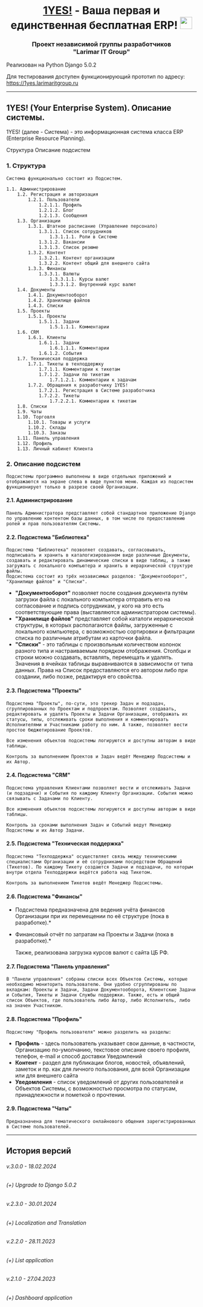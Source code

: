 <h1 align="center"><a href="https://1yes.larimaritgroup.ru/" target="_blank">1YES!</a> - Ваша первая и единственная бесплатная ERP! 
<img src="https://github.com/blackcater/blackcater/raw/main/images/Hi.gif" height="32"/></h1>
<h3 align="center">Проект независимой группы разработчиков<br />"Larimar IT Group"</h3>

Реализован на Python Django 5.0.2

Для тестирования доступен функционирующий прототип по адресу: https://1yes.larimaritgroup.ru

---

## 1YES! (Your Enterprise System). Описание системы.

1YES! (далее - Система) - это информационная система класса ERP (Enterprise Resource Planning).

Структура
Описание подсистем

### 1. Структура

    Система функционально состоит из Подсистем.

    1.1. Администрирование
        1.2. Регистрация и авторизация
            1.2.1. Пользователи
                1.2.1.1. Профиль
                1.2.1.2. Блог
                1.2.1.3. Сообщения
        1.3. Организации
            1.3.1. Штатное расписание (Управление персонало)
                1.3.1.1. Список сотрудников
                    1.3.1.1.1. Роли в Системе
                1.3.1.2. Вакансии
                1.3.1.3. Список резюме
            1.3.2. Контент
                1.3.2.1. Контент организации
                1.3.2.2. Контент общий для внешнего сайта
            1.3.3. Финансы
                1.3.3.1. Валюты
                    1.3.3.1.1. Курсы валют
                    1.3.3.1.2. Внутренний курс валют
        1.4. Документы
            1.4.1. Документооборот
            1.4.2. Хранилище файлов
            1.4.3. Списки
        1.5. Проекты
            1.5.1. Проекты
                1.5.1.1. Задачи
                    1.5.1.1.1. Комментарии
        1.6. CRM
            1.6.1. Клиенты
                1.6.1.1. Задачи
                    1.6.1.1.1. Комментарии
                1.6.1.2. События
        1.7. Техническая поддержка
            1.7.1. Тикеты в техподдержку
                1.7.1.1. Комментарии к тикетам
                1.7.1.2. Задачи по тикетам
                    1.7.1.2.1. Комментарии к задачам
            1.7.2. Обращения к разработчику 1YES!
                1.7.2.1. Регистрация в Системе разработчика
                1.7.2.2. Тикеты
                    1.7.2.2.1. Комментарии к тикетам
        1.8. Списки
        1.9. Чаты
        1.10. Торговля
            1.10.1. Товары и услуги
            1.10.2. Склады
            1.10.3. Заказы
        1.11. Панель управления
        1.12. Профиль
        1.13. Личный кабинет Клиента

### 2. Описание подсистем

    Подсистемы программно выполнены в виде отдельных приложений и отображаются на экране слева в виде пунктов меню. Каждая из подсистем функционирует только в разрезе своей Организации.

#### 2.1. Администрирование

    Панель Администратора представляет собой стандартное приложение Django по управлению контентом базы данных, в том числе по предоставлению ролей и прав пользователям Системы.

#### 2.2. Подсистема "Библиотека"

    Подсистема "Библиотека" позволяет создавать, согласовывать, подписывать и хранить в каталогизированном виде различные Документы, создавать и редактировать динамические списки в виде таблиц, а также загружать с локального компьютера и хранить в иерархической структуре файлы.
	Подсистема состоит из трёх независимых разделов: "Документооборот", "Хранилище файлов" и "Списки".

* **"Документооборот"** позволяет после создания документа путём загрузки файла с локального компьютера отправить его на согласование и подпись сотрудникам, у кого на это есть соответствующие права (выставляются администратором системы).
* **"Хранилище файлов"** представляет собой каталоги иерархической структуры, в которых располагаются файлы, загруженные с локального компьютера, с возможностью сортировки и фильтрации списка по различным атрибутам из карточки файла.
* **"Списки"** - это таблицы с произвольным количеством колонок разного типа и настраиваемым порядком отображения. Столбцы и строки можно создавать, вставлять, перемещать и удалять. Значения в ячейках таблицы выравниваются в зависимости от типа данных. Права на Список предоставляются его автором либо при создании, либо позже, редактируя его свойства.

#### 2.3. Подсистема "Проекты"

    Подсистема "Проекты", по-сути, это трекер Задач и подзадач, сгруппированных по Проектам и подпроектам. Позволяет создавать, редактировать и удалять Проекты и Задачи Организации, отображать их статусы, типы, отслеживать сроки выполнения и комментировать Исполнителями и Участниками работу по ним. А также, позволяет вести простое бюджетирование Проектов.

    Все изменения объектов подсистемы логируются и доступны авторам в виде таблицы.

    Контроль за выполнением Проектов и Задач ведёт Менеджер Подсистемы и их Автор.

#### 2.4. Подсистема "CRM"

    Подсистема управления Клиентами позволяет вести и отслеживать Задачи (и подзадачи) и События по каждому Клиенту Организации. События можно связывать с Задачами по Клиенту.

    Все изменения объектов подсистемы логируются и доступны авторам в виде таблицы.

    Контроль за сроками выполнения Задач и Событий ведут Менеджер Подсистемы и их Автор Задачи.

#### 2.5. Подсистема "Техническая поддержка"

    Подсистема "Техподдержка" осуществляет связь между техническими специалистами Организации и её сотрудниками посредством Обращений (Тикетов). По каждому Тикету создаются Задачи и подзадачи, по которым внутри отдела Техподдержки ведётся работа над Тикетом.

    Контроль за выполнением Тикетов ведёт Менеджер Подсистемы.

#### 2.6. Подсистема "Финансы"

*
    Подсистема предназначена для ведения учёта финансов Организации при их перемещении по её структуре (пока в разработке).*

*
    Финансовый отчёт по затратам на Проекты и Задачи (пока в разработке).*

    Также, реализована загрузка курсов валют с сайта ЦБ РФ.

#### 2.7. Подсистема "Панель управления"

    В "Панели управления" собраны списки всех Объектов Системы, которые необходимо мониторить пользователю. Они удобно сгруппированы по вкладкам: Проекты и Задачи, Задачи Документооборота, Клиентские Задачи и События, Тикеты и Задачи Службы поддержки. Также, есть и общий список Объектов, где пользователь либо Автор, либо Исполнитель, либо на значен Участником.

#### 2.8. Подсистема "Профиль"

    Подсистему "Профиль пользователя" можно разделить на разделы:

* **Профиль** - здесь пользователь указывает свои данные, в частности, Организацию по-умолчанию, текстовое описание своего профиля, телефон, e-mail и способ доставки Уведомлений
* **Контент** - раздел для публикации блогов, новостей, объявлений, заметок и пр. как для личного пользования, для всей Организации или для внешнего сайта
* **Уведомления** - список уведомлений от других пользователей и Объектов Системы, с возможностью просмотра по статусам, принадлежности и пометкой о прочтении.

#### 2.9. Подсистема "Чаты"

    Предназначена для тематического онлайнового общения зарегистрированных в Системе пользователей.

---

## История версий

###### v.3.0.0 - *18.02.2024*

###### (+) Upgrade to Django 5.0.2

###### v.2.3.0 - *30.01.2024*

###### (+) Localization and Translation

###### v.2.2.0 - *28.11.2023*

###### (+) List application

###### v.2.1.0 - *27.04.2023*

###### (+) Dashboard application
